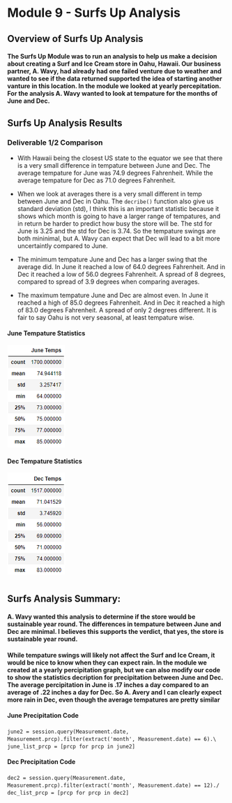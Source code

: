 # Module 9 - Surfs Up Analysis

## Overview of Surfs Up Analysis


#### The Surfs Up Module was to run an analysis to help us make a decision about creating a Surf and Ice Cream store in Oahu, Hawaii. Our business partner, A. Wavy, had already had one failed venture due to weather and wanted to see if the data returned supported the idea of starting another vanture in this location. In the module we looked at yearly percepitation. For the analysis A. Wavy wanted to look at tempature for the months of June and Dec. 


## Surfs Up Analysis Results
### Deliverable 1/2 Comparison
 * With Hawaii being the closest US state to the equator we see that there is a very small difference in tempature between June and Dec. The average tempature for June was 74.9 degrees Fahrenheit. While the average tempature for Dec as 71.0 degrees Fahrenheit. 

 * When we look at averages there is a very small different in temp between June and Dec in Oahu. The `decribe()` function also give us standard deviation (std), I think this is an important statistic because it shows which month is going to have a larger range of tempatures, and in return be harder to predict how busy the store will be. The std for June is 3.25 and the std for Dec is 3.74. So the tempature swings are both mininimal, but A. Wavy can expect that Dec will lead to a bit more uncertaintly compared to June.

 * The minimum tempature June and Dec has a larger swing that the average did. In June it reached a low of 64.0 degrees Fahrenheit. And in Dec it reached a low of 56.0 degrees Fahrenheit. A spread of 8 degrees, compared to spread of 3.9 degrees when comparing averages. 
 
 * The maximum tempature June and Dec are almost even. In June it reached a high of 85.0 degrees Fahrenheit. And in Dec it reached a high of 83.0 degrees Fahrenheit. A spread of only 2 degrees different. It is fair to say Oahu is not very seasonal, at least tempature wise.
 
 
 
#### June Tempature Statistics
![stacked_launch_outcomes](https://github.com/charlieburd/surfs_up/blob/main/june_temps.png)

#### Dec Tempature Statistics
![stacked_launch_outcomes](https://github.com/charlieburd/surfs_up/blob/main/dec_temps.png)
#


## Surfs Analysis Summary:

#### A. Wavy wanted this analysis to determine if the store would be sustainable year round. The differences in tempature between June and Dec are minimal. I believes this supports the verdict, that yes, the store is sustainable year round.

#### While tempature swings will likely not affect the Surf and Ice Cream, it would be nice to know when they can expect rain. In the module we created at a yearly percipitation graph, but we can also modify our code to show the statistics decription for precipitation between June and Dec. The average percipitation in June is .17 inches a day compared to an average of .22 inches a day for Dec. So A. Avery and I can clearly expect more rain in Dec, even though the average tempatures are pretty similar

#### June Precipitation Code
`june2 = session.query(Measurement.date, Measurement.prcp).filter(extract('month', Measurement.date) == 6).\
june_list_prcp = [prcp for prcp in june2]`

#### Dec Precipitation Code
`dec2 = session.query(Measurement.date, Measurement.prcp).filter(extract('month', Measurement.date) == 12)./
dec_list_prcp = [prcp for prcp in dec2]`
